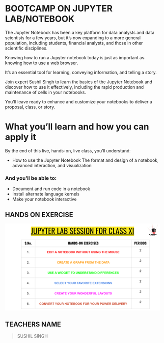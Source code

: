 # BOOTCAMP ON JUPYTER LAB/NOTEBOOK

The Jupyter Notebook has been a key platform for data analysts and data scientists for a few years, but it’s now expanding to a more general population, including students, financial analysts, and those in other scientific disciplines. 

Knowing how to run a Jupyter notebook today is just as important as knowing how to use a web browser. 

It’s an essential tool for learning, conveying information, and telling a story.

Join expert Sushil Singh to learn the basics of the Jupyter Notebook and discover how to use it effectively, including the rapid production and maintenance of cells in your notebooks. 

You’ll leave ready to enhance and customize your notebooks to deliver a proposal, class, or story.

# What you’ll learn and how you can apply it
By the end of this live, hands-on, live class, you’ll understand:

+ How to use the Jupyter Notebook
The format and design of a notebook, advanced interaction, and visualization

### And you’ll be able to:

+ Document and run code in a notebook
+ Install alternate language kernels
+ Make your notebook interactive

## HANDS ON EXERCISE

![jupyter](jupyterfinal.png)


## TEACHERS NAME

> SUSHIL SINGH
